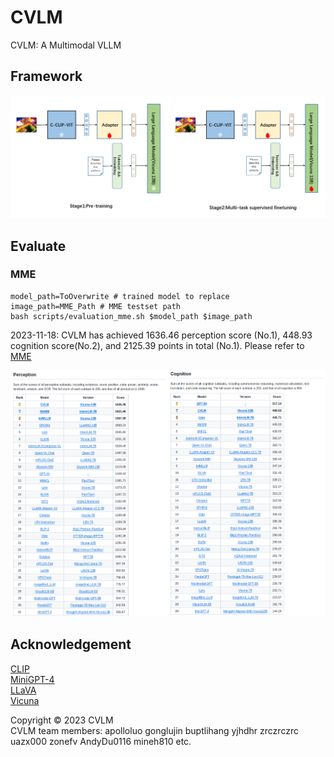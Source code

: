 # CVLM

CVLM: A Multimodal VLLM

## Framework

![framework.png](assets/framework.png)

## Evaluate

### MME

```
model_path=ToOverwrite # trained model to replace  
image_path=MME_Path # MME testset path  
bash scripts/evaluation_mme.sh $model_path $image_path  
```

2023-11-18: CVLM has achieved 1636.46 perception score (No.1), 448.93 cognition score(No.2), and 2125.39 points in total (No.1). Please refer to [MME](https://github.com/BradyFU/Awesome-Multimodal-Large-Language-Models/tree/Evaluation)  

![](assets/MME.png)

## Acknowledgement

[CLIP](https://github.com/openai/CLIP)  
[MiniGPT-4](https://minigpt-4.github.io/)   
[LLaVA](https://github.com/haotian-liu/LLaVA)  
[Vicuna](https://github.com/lm-sys/FastChat)  


Copyright © 2023 CVLM  
CVLM team members: apolloluo gonglujin buptlihang yjhdhr zrczrczrc uazx000 zonefv AndyDu0116 mineh810 etc.  

